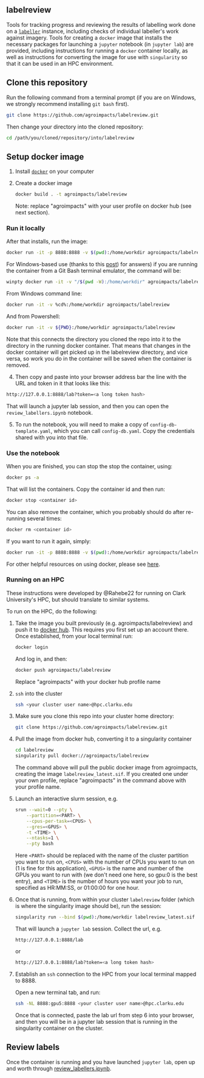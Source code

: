 ## labelreview

Tools for tracking progress and reviewing the results of labelling work done on a [`labeller`](https://github.com/agroimpacts/labeller) instance, including checks of individual labeller's work against imagery. Tools for creating a `docker` image that installs the necessary packages for launching a `jupyter` notebook (in `jupyter lab`) are provided, including instructions for running a `docker` container locally, as well as instructions for converting the image for use with `singularity` so that it can be used in an HPC environment. 

## Clone this repository

Run the following command from a terminal prompt (if you are on Windows, we strongly recommend installing `git bash` first). 

```bash
git clone https://github.com/agroimpacts/labelreview.git
```

Then change your directory into the cloned repository:

```bash
cd /path/you/cloned/repository/into/labelreview
```

## Setup docker image

1. Install [`docker`](https://docs.docker.com/get-docker/) on your computer

2. Create a docker image

    ```bash
    docker build . -t agroimpacts/labelreview
    ```

    Note: replace "agroimpacts" with your user profile on docker hub (see next section).

### Run it locally
After that installs, run the image:

```bash
docker run -it -p 8888:8888 -v $(pwd):/home/workdir agroimpacts/labelreview
```

For Windows-based use (thanks to this [post](https://stackoverflow.com/questions/41485217/mount-current-directory-as-a-volume-in-docker-on-windows-10)) for answers) if you are running the container from a Git Bash terminal emulator, the command will be:

```bash
winpty docker run -it -v "/$(pwd -W):/home/workdir" agroimpacts/labelreview
```

From Windows command line:

```bash
docker run -it -v %cd%:/home/workdir agroimpacts/labelreview
```

And from Powershell:

```bash
docker run -it -v ${PWD}:/home/workdir agroimpacts/labelreview
```

Note that this connects the directory you cloned the repo into it to the directory in the running docker container. That means that changes in the docker container will get picked up in the labelreview directory, and vice versa, so work you do in the container will be saved when the container is removed. 

4. Then copy and paste into your browser address bar the line with the URL and token in it that looks like this:

```bash
http://127.0.0.1:8888/lab?token=<a long token hash>
```

That will launch a jupyter lab session, and then you can open the `review_labellers.ipynb` notebook. 

5. To run the notebook, you will need to make a copy of `config-db-template.yaml`, which you can call `config-db.yaml`. Copy the credentials shared with you into that file. 

### Use the notebook
When you are finished, you can stop the stop the container, using:

```bash
docker ps -a
```

That will list the containers. Copy the container id and then run:

```bash
docker stop <container id>
```

You can also remove the container, which you probably should do after re-running several times:

```bash
docker rm <container id>
```

If you want to run it again, simply:

```bash
docker run -it -p 8888:8888 -v $(pwd):/home/workdir agroimpacts/labelreview 
```

For other helpful resources on using docker, please see [here](https://hamedalemo.github.io/advanced-geo-python/lectures/docker.html#what-is-docker).

### Running on an HPC
These instructions were developed by @Rahebe22 for running on Clark University's HPC, but should translate to similar systems. 

To run on the HPC, do the following: 

1. Take the image you built previously (e.g. agroimpacts/labelreview) and push it to [docker hub](https://hub.docker.com/). This requires you first set up an account there. Once established, from your local terminal run:

    ```bash
    docker login
    ```

    And log in, and then:

    ```bash
    docker push agroimpacts/labelreview
    ```

    Replace "agroimpacts" with your docker hub profile name

2. `ssh` into the cluster

    ```bash
    ssh <your cluster user name>@hpc.clarku.edu
    ```

3. Make sure you clone this repo into your cluster home directory:

    ```bash
    git clone https://github.com/agroimpacts/labelreview.git
    ```

4. Pull the image from docker hub, converting it to a singularity container

    ```bash
    cd labelreview
    singularity pull docker://agroimpacts/labelreview
    ```

    The command above will pull the public docker image from agroimpacts, creating the image `labelreview_latest.sif`. If you created one under your own profile, replace "agroimpacts" in the command above with your profile name. 

5. Launch an interactive slurm session, e.g. 

    ```bash
    srun --wait=0 --pty \
        --partition=<PART> \
        --cpus-per-task=<CPUS> \
        --gres=<GPUS> \
        -t <TIME> \
        --ntasks=1 \
        --pty bash
    ```

    Here `<PART>` should be replaced with the name of the cluster partition you want to run on, `<CPUS>` with the number of CPUs you want to run on (1 is fine for this application), `<GPUS>` is the name and number of the GPUs you want to run with (we don't need one here, so gpu:0 is the best entry), and `<TIME>` is the number of hours you want your job to run, specified as HR:MM:SS, or 01:00:00 for one hour. 

6. Once that is running, from within your cluster `labelreview` folder (which is where the singularity image should be), run the session:

    ```bash
    singularity run --bind $(pwd):/home/workdir labelreview_latest.sif
    ```

    That will launch a `jupyter lab` session. Collect the url, e.g. 

    ```
    http://127.0.0.1:8888/lab
    ```

    or 

    ```bash
    http://127.0.0.1:8888/lab?token=<a long token hash>
    ```

7. Establish an `ssh` connection to the HPC from your local terminal mapped to 8888.

    Open a new terminal tab, and run:

    ```bash
    ssh -NL 8888:gpu5:8888 <your cluster user name>@hpc.clarku.edu
    ```

    Once that is connected, paste the lab url from step 6 into your browser, and then you will be in a jupyter lab session that is running in the singularity container on the cluster. 

## Review labels

Once the container is running and you have launched `jupyter lab`, open up and worth through [review_labellers.ipynb](review_labellers.ipynb). 